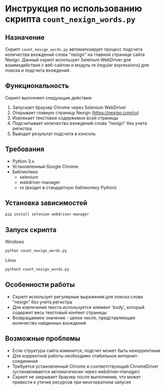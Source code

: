 # Инструкция по использованию скрипта `count_nexign_words.py`

## Назначение

Скрипт `count_nexign_words.py` автоматизирует процесс подсчета количества вхождений слова "nexign" на главной странице сайта Nexign. Данный скрипт использует Selenium WebDriver для взаимодействия с веб-сайтом и модуль re (regular expressions) для поиска и подсчета вхождений.

## Функциональность

Скрипт выполняет следующие действия:
1. Запускает браузер Chrome через Selenium WebDriver
2. Открывает главную страницу Nexign (https://nexign.com/ru)
3. Извлекает текстовое содержимое всей страницы
4. Подсчитывает количество вхождений слова "nexign" без учета регистра
5. Выводит результат подсчета в консоль

## Требования

- Python 3.x
- Установленный Google Chrome
- Библиотеки:
  - selenium
  - webdriver-manager
  - re (входит в стандартную библиотеку Python)

## Установка зависимостей

```bash
pip install selenium webdriver-manager
```

## Запуск скрипта

Windows
```bash
python count_nexign_words.py
```
Linux
```bash
python3 count_nexign_words.py
```

## Особенности работы

- Скрипт использует регулярные выражения для поиска слова "nexign" без учета регистра
- Для извлечения текста используется элемент 'body', который содержит весь текстовый контент страницы
- Возвращаемое значение - целое число, представляющее количество найденных вхождений

## Возможные проблемы

- Если структура сайта изменится, подсчет может быть некорректным
- Для корректной работы необходимо стабильное интернет-соединение
- Требуется установленный Chrome и соответствующий ChromeDriver (устанавливается автоматически через webdriver-manager)
- Скрипт не закрывает браузер после выполнения, что может привести к утечке ресурсов при многократном запуске